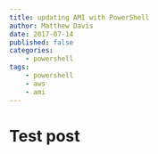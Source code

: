 ```yaml
---
title: updating AMI with PowerShell
author: Matthew Davis
date: 2017-07-14
published: false
categories: 
    - powershell
tags:
    - powershell
    - aws
    - ami 
---
```


# Test post


<script src="https://gist.github.com/MatthewJDavis/3bdbe9fa8fe4a3657308d0799a92f57a.js"></script>